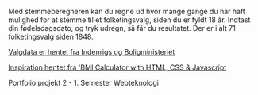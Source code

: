 Med stemmeberegneren kan du regne ud hvor mange gange du har haft mulighed for at stemme til et folketingsvalg, siden du er fyldt 18 år. Indtast din fødelsdagsdato, og tryk udregn, så får du resultatet. Der er i alt 71 folketingsvalg siden 1848. 



[Valgdata er hentet fra Indenrigs og Boligministeriet](https://valg.im.dk/valg/folketingsvalg/oversigt-over-valgdage-siden-1848)


[Inspiration hentet fra 'BMI Calculator with HTML, CSS & Javascript](https://www.youtube.com/watch?v=CGftYT6KcrM)


Portfolio projekt 2 - 1. Semester Webteknologi
